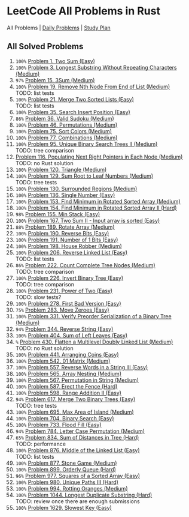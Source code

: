 LeetCode All Problems in Rust
=============================

All Problems | [Daily Problems](DAILY.md) | [Study Plan](STUDY_PLAN.md)

All Solved Problems
-------------------

1. `100%` [Problem 1. Two Sum (Easy)](problem_0001/)
2. `100%` [Problem 3. Longest Substring Without Repeating Characters (Medium)](problem_0003/)
3. `97%` [Problem 15. 3Sum (Medium)](problem_0015/)
4. `100%` [Problem 19. Remove Nth Node From End of List (Medium)](problem_0019/) \
    TODO: list tests
5. `100%` [Problem 21. Merge Two Sorted Lists (Easy)](problem_0021/) \
    TODO: list tests
6. `100%` [Problem 35. Search Insert Position (Easy)](problem_0035/)
7. `86%` [Problem 36. Valid Sudoku (Medium)](problem_0036/)
8. `100%` [Problem 46. Permutations (Medium)](problem_0046/)
9. `100%` [Problem 75. Sort Colors (Medium)](problem_0075/)
10. `100%` [Problem 77. Combinations (Medium)](problem_0077/)
11. `100%` [Problem 95. Unique Binary Search Trees II (Medium)](problem_0095/) \
    TODO: tree comparison
12. [Problem 116. Populating Next Right Pointers in Each Node (Medium)](problem_0116/) \
    TODO: no Rust solution
13. `100%` [Problem 120. Triangle (Medium)](problem_0120/)
14. `100%` [Problem 129. Sum Root to Leaf Numbers (Medium)](problem_0129/) \
    TODO: tree tests
15. `100%` [Problem 130. Surrounded Regions (Medium)](problem_0130/)
16. `100%` [Problem 136. Single Number (Easy)](problem_0136/)
17. `100%` [Problem 153. Find Minimum in Rotated Sorted Array (Medium)](problem_0153/)
18. `100%` [Problem 154. Find Minimum in Rotated Sorted Array II (Hard)](problem_0154/)
19. `98%` [Problem 155. Min Stack (Easy)](problem_0155/)
20. `100%` [Problem 167. Two Sum II - Input array is sorted (Easy)](problem_0167/)
21. `88%` [Problem 189. Rotate Array (Medium)](problem_0189/)
22. `100%` [Problem 190. Reverse Bits (Easy)](problem_0190/)
23. `100%` [Problem 191. Number of 1 Bits (Easy)](problem_0191/)
24. `100%` [Problem 198. House Robber (Medium)](problem_0198/)
25. `100%` [Problem 206. Reverse Linked List (Easy)](problem_0206/) \
    TODO: list tests
26. `86%` [Problem 222. Count Complete Tree Nodes (Medium)](problem_0222/) \
    TODO: tree comparison
27. `100%` [Problem 226. Invert Binary Tree (Easy)](problem_0226/) \
    TODO: tree comparison
28. `100%` [Problem 231. Power of Two (Easy)](problem_0231/) \
    TODO: slow tests?
29. `100%` [Problem 278. First Bad Version (Easy)](problem_0278/)
30. `75%` [Problem 283. Move Zeroes (Easy)](problem_0283/)
31. `100%` [Problem 331. Verify Preorder Serialization of a Binary Tree (Medium)](problem_0331/)
32. `94%` [Problem 344. Reverse String (Easy)](problem_0344/)
33. `100%` [Problem 404. Sum of Left Leaves (Easy)](problem_0404/)
34. `%` [Problem 430. Flatten a Multilevel Doubly Linked List (Medium)](problem_0430/) \
    TODO: no Rust solution
35. `100%` [Problem 441. Arranging Coins (Easy)](problem_0441/)
36. `100%` [Problem 542. 01 Matrix (Medium)](problem_0542/)
37. `100%` [Problem 557. Reverse Words in a String III (Easy)](problem_0557/)
38. `100%` [Problem 565. Array Nesting (Medium)](problem_0565/)
39. `100%` [Problem 567. Permutation in String (Medium)](problem_0567/)
40. `100%` [Problem 587. Erect the Fence (Hard)](problem_0587/)
41. `100%` [Problem 598. Range Addition II (Easy)](problem_0598/)
42. `94%` [Problem 617. Merge Two Binary Trees (Easy)](problem_0617/) \
    TODO: tree tests
43. `100%` [Problem 695. Max Area of Island (Medium)](problem_0695/)
44. `100%` [Problem 704. Binary Search (Easy)](problem_0704/)
45. `100%` [Problem 733. Flood Fill (Easy)](problem_0733/)
46. `94%` [Problem 784. Letter Case Permutation (Medium)](problem_0784/)
47. `65%` [Problem 834. Sum of Distances in Tree (Hard)](problem_0834/) \
    TODO: performance
48. `100%` [Problem 876. Middle of the Linked List (Easy)](problem_0876/) \
    TODO: list tests
49. `100%` [Problem 877. Stone Game (Medium)](problem_0877/)
50. `100%` [Problem 899. Orderly Queue (Hard)](problem_0899/)
51. `96%` [Problem 977. Squares of a Sorted Array (Easy)](problem_0977/)
52. `100%` [Problem 980. Unique Paths III (Hard)](problem_0980/)
53. `100%` [Problem 994. Rotting Oranges (Medium)](problem_0994/)
54. `100%` [Problem 1044. Longest Duplicate Substring (Hard)](problem_1044/) \
    TODO: review once there are enough submissions
55. `100%` [Problem 1629. Slowest Key (Easy)](problem_1629/)
